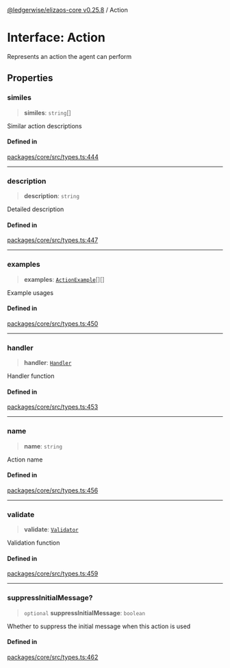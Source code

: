 [@ledgerwise/elizaos-core v0.25.8](../index.md) / Action

# Interface: Action

Represents an action the agent can perform

## Properties

### similes

> **similes**: `string`[]

Similar action descriptions

#### Defined in

[packages/core/src/types.ts:444](https://github.com/elizaOS/eliza/blob/main/packages/core/src/types.ts#L444)

***

### description

> **description**: `string`

Detailed description

#### Defined in

[packages/core/src/types.ts:447](https://github.com/elizaOS/eliza/blob/main/packages/core/src/types.ts#L447)

***

### examples

> **examples**: [`ActionExample`](ActionExample.md)[][]

Example usages

#### Defined in

[packages/core/src/types.ts:450](https://github.com/elizaOS/eliza/blob/main/packages/core/src/types.ts#L450)

***

### handler

> **handler**: [`Handler`](../type-aliases/Handler.md)

Handler function

#### Defined in

[packages/core/src/types.ts:453](https://github.com/elizaOS/eliza/blob/main/packages/core/src/types.ts#L453)

***

### name

> **name**: `string`

Action name

#### Defined in

[packages/core/src/types.ts:456](https://github.com/elizaOS/eliza/blob/main/packages/core/src/types.ts#L456)

***

### validate

> **validate**: [`Validator`](../type-aliases/Validator.md)

Validation function

#### Defined in

[packages/core/src/types.ts:459](https://github.com/elizaOS/eliza/blob/main/packages/core/src/types.ts#L459)

***

### suppressInitialMessage?

> `optional` **suppressInitialMessage**: `boolean`

Whether to suppress the initial message when this action is used

#### Defined in

[packages/core/src/types.ts:462](https://github.com/elizaOS/eliza/blob/main/packages/core/src/types.ts#L462)
